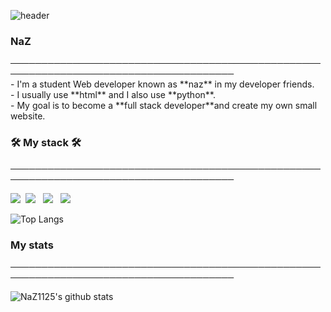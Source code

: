 ![header](https://capsule-render.vercel.app/api?type=waving&color=auto&height=150&section=header&text=Hi%20There👋&fontSize=70)
<h3>NaZ</h3>
──────────────────────────────────────────────────────────────────────────────────────</br>
- I'm a student Web developer known as **naz** in my developer friends.</br>
- I usually use **html** and I also use **python**.</br>
- My goal is to become a **full stack developer**and create my own small website.</br>
<h3>🛠 My stack 🛠</h3>
──────────────────────────────────────────────────────────────────────────────────────</br>

<p><img src="https://img.shields.io/badge/Python-3766AB?style=flat-square&logo=Python&logoColor=white"/></a>&nbsp <img src="https://img.shields.io/badge/HTML5-E34F26?style=flat-square&logo=HTML5&logoColor=white"/></a> &nbsp <img src="https://img.shields.io/badge/CSS3-1572B6?style=flat-square&logo=CSS3&logoColor=white"/></a> &nbsp
<img src="https://img.shields.io/badge/JavaScript-F7DF1E?style=flat-square&logo=JavaScript&logoColor=white"/></a> &nbsp

![Top Langs](https://github-readme-stats.vercel.app/api/top-langs/?username=NaZ1125&show_icons=true&theme=highcontrast)

<h3>My stats</h3>
──────────────────────────────────────────────────────────────────────────────────────</br>


![NaZ1125's github stats](https://github-readme-stats.vercel.app/api?username=NaZ1125&show_icons=true&theme=radical)


